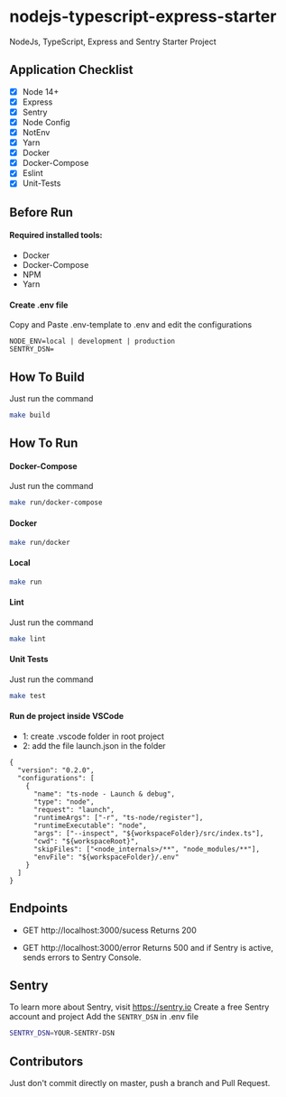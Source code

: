 # nodejs-typescript-express-starter
NodeJs, TypeScript, Express and Sentry Starter Project

## Application Checklist

- [x] Node 14+
- [x] Express
- [x] Sentry
- [x] Node Config
- [x] NotEnv
- [x] Yarn
- [x] Docker
- [x] Docker-Compose
- [x] Eslint
- [x] Unit-Tests

## Before Run
#### Required installed tools:

- Docker
- Docker-Compose
- NPM
- Yarn

#### Create .env file
Copy and Paste .env-template to .env and edit the configurations
```
NODE_ENV=local | development | production
SENTRY_DSN=
```

## How To Build
Just run the command
```bash
make build
```

## How To Run
#### Docker-Compose
Just run the command
```bash
make run/docker-compose
```

#### Docker
```bash
make run/docker
```

#### Local
```bash
make run
```

#### Lint
Just run the command
```bash
make lint
```

#### Unit Tests
Just run the command
```bash
make test
```

#### Run de project inside VSCode
- 1: create .vscode folder in root project
- 2: add the file launch.json in the folder
```
{
  "version": "0.2.0",
  "configurations": [
    {
      "name": "ts-node - Launch & debug",
      "type": "node",
      "request": "launch",
      "runtimeArgs": ["-r", "ts-node/register"],
      "runtimeExecutable": "node",
      "args": ["--inspect", "${workspaceFolder}/src/index.ts"],
      "cwd": "${workspaceRoot}",
      "skipFiles": ["<node_internals>/**", "node_modules/**"],
      "envFile": "${workspaceFolder}/.env"
    }
  ]
}
```

## Endpoints
- GET http://localhost:3000/sucess
Returns 200

- GET http://localhost:3000/error
Returns 500 and if Sentry is active, sends errors to Sentry Console.

## Sentry
To learn more about Sentry, visit https://sentry.io
Create a free Sentry account and project
Add the `SENTRY_DSN` in .env file
```bash
SENTRY_DSN=YOUR-SENTRY-DSN
```

## Contributors
Just don't commit directly on master, push a branch and Pull Request.
